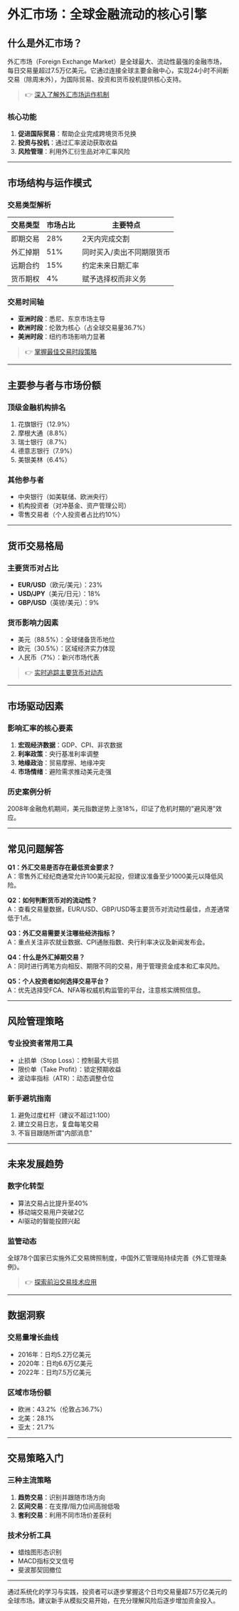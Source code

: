 # 外汇市场：全球金融流动的核心引擎  

## 什么是外汇市场？  
外汇市场（Foreign Exchange Market）是全球最大、流动性最强的金融市场，每日交易量超过7.5万亿美元。它通过连接全球主要金融中心，实现24小时不间断交易（除周末外），为国际贸易、投资和货币投机提供核心支持。  

> 👉 [深入了解外汇市场运作机制](https://bit.ly/okx_welcome)  

### 核心功能  
1. **促进国际贸易**：帮助企业完成跨境货币兑换  
2. **投资与投机**：通过汇率波动获取收益  
3. **风险管理**：利用外汇衍生品对冲汇率风险  

---

## 市场结构与运作模式  

### 交易类型解析  
| 交易类型 | 市场占比 | 主要特点 |  
|----------|----------|----------|  
| 即期交易 | 28% | 2天内完成交割 |  
| 外汇掉期 | 51% | 同时买入/卖出不同期限货币 |  
| 远期合约 | 15% | 约定未来日期汇率 |  
| 货币期权 | 4% | 赋予选择权而非义务 |  

### 交易时间轴  
- **亚洲时段**：悉尼、东京市场主导  
- **欧洲时段**：伦敦为核心（占全球交易量36.7%）  
- **美洲时段**：纽约市场影响力显著  

> 👉 [掌握最佳交易时段策略](https://bit.ly/okx_welcome)  

---

## 主要参与者与市场份额  

### 顶级金融机构排名  
1. 花旗银行（12.9%）  
2. 摩根大通（8.8%）  
3. 瑞士银行（8.7%）  
4. 德意志银行（7.9%）  
5. 美银美林（6.4%）  

### 其他参与者  
- 中央银行（如美联储、欧洲央行）  
- 机构投资者（对冲基金、资产管理公司）  
- 零售交易者（个人投资者占比约10%）  

---

## 货币交易格局  

### 主要货币对占比  
- **EUR/USD**（欧元/美元）：23%  
- **USD/JPY**（美元/日元）：18%  
- **GBP/USD**（英镑/美元）：9%  

### 货币影响力因素  
- 美元（88.5%）：全球储备货币地位  
- 欧元（30.5%）：区域经济实力体现  
- 人民币（7%）：新兴市场代表  

> 👉 [实时追踪主要货币对动态](https://bit.ly/okx_welcome)  

---

## 市场驱动因素  

### 影响汇率的核心要素  
1. **宏观经济数据**：GDP、CPI、非农数据  
2. **利率政策**：央行基准利率调整  
3. **地缘政治**：贸易摩擦、地缘冲突  
4. **市场情绪**：避险需求推动美元走强  

### 历史案例分析  
2008年金融危机期间，美元指数逆势上涨18%，印证了危机时期的"避风港"效应。

---

## 常见问题解答  

**Q1：外汇交易是否存在最低资金要求？**  
A：零售外汇经纪商通常允许100美元起投，但建议准备至少1000美元以降低风险。  

**Q2：如何判断货币对的流动性？**  
A：查看交易量数据，EUR/USD、GBP/USD等主要货币对流动性最佳，点差通常低于1点。  

**Q3：外汇交易需要关注哪些经济指标？**  
A：重点关注非农就业数据、CPI通胀指数、央行利率决议及新闻发布会。  

**Q4：什么是外汇掉期交易？**  
A：同时进行两笔方向相反、期限不同的交易，用于管理资金成本和汇率风险。  

**Q5：个人投资者如何选择交易平台？**  
A：优先选择受FCA、NFA等权威机构监管的平台，注意核实牌照信息。  

---

## 风险管理策略  

### 专业投资者常用工具  
- 止损单（Stop Loss）：控制最大亏损  
- 限价单（Take Profit）：锁定预期收益  
- 波动率指标（ATR）：动态调整仓位  

### 新手避坑指南  
1. 避免过度杠杆（建议不超过1:100）  
2. 建立交易日志，复盘每笔交易  
3. 不盲目跟随所谓"内部消息"  

---

## 未来发展趋势  

### 数字化转型  
- 算法交易占比提升至40%  
- 移动端交易用户突破2亿  
- AI驱动的智能投顾兴起  

### 监管动态  
全球78个国家已实施外汇交易牌照制度，中国外汇管理局持续完善《外汇管理条例》。  

> 👉 [探索前沿交易技术应用](https://bit.ly/okx_welcome)  

---

## 数据洞察  

### 交易量增长曲线  
- 2016年：日均5.2万亿美元  
- 2020年：日均6.6万亿美元  
- 2022年：日均7.5万亿美元  

### 区域市场份额  
- 欧洲：43.2%（伦敦占36.7%）  
- 北美：28.1%  
- 亚太：21.7%  

---

## 交易策略入门  

### 三种主流策略  
1. **趋势交易**：识别并跟随市场方向  
2. **区间交易**：在支撑/阻力位间高抛低吸  
3. **套利交易**：利用不同市场价差获利  

### 技术分析工具  
- 蜡烛图形态识别  
- MACD指标交叉信号  
- 斐波那契回撤位  

---

通过系统化的学习与实践，投资者可以逐步掌握这个日均交易量超7.5万亿美元的全球市场。建议新手从模拟交易开始，在充分理解风险后逐步增加资金投入。